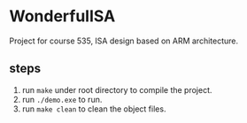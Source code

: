 # WonderfulISA
Project for course 535, ISA design based on ARM architecture.

## steps
1. run ```make``` under root directory to compile the project.
2. run ```./demo.exe``` to run.
3. run ```make clean``` to clean the object files.
